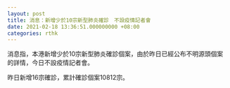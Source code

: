 ```yaml
---
layout: post
title: 消息：新增少於10宗新型肺炎確診　不設疫情記者會
date: 2021-02-18 13:36:51.000000000 +08:00
categories: rthk
---
```


消息指，本港新增少於10宗新型肺炎確診個案，由於昨日已經公布不明源頭個案的詳情，今日不設疫情記者會。

昨日新增16宗確診，累計確診個案10812宗。
